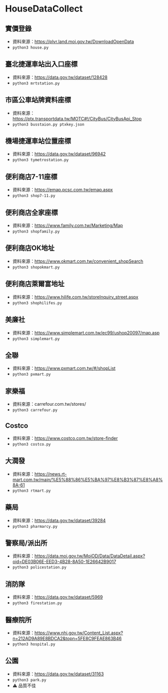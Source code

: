 # HouseDataCollect

## 實價登錄
- 資料來源：https://plvr.land.moi.gov.tw/DownloadOpenData
- `python3 house.py`


## 臺北捷運車站出入口座標
- 資料來源：https://data.gov.tw/dataset/128428
- `python3 mrtstation.py`


## 市區公車站牌資料座標
- 資料來源：https://ptx.transportdata.tw/MOTC#!/CityBus/CityBusApi_Stop
- `python3 busstaion.py ptxkey.json`



## 機場捷運車站位置座標
- 資料來源：https://data.gov.tw/dataset/96942
- `python3 tymetrostation.py`

## 便利商店7-11座標
- 資料來源：https://emap.pcsc.com.tw/emap.aspx
- `python3 shop7-11.py`

## 便利商店全家座標
- 資料來源：https://www.family.com.tw/Marketing/Map
- `python3 shopfamily.py`

## 便利商店OK地址
- 資料來源：https://www.okmart.com.tw/convenient_shopSearch
- `python3 shopokmart.py`

## 便利商店萊爾富地址
- 資料來源：https://www.hilife.com.tw/storeInquiry_street.aspx
- `python3 shophilifes.py`

## 美廉社
- 資料來源：https://www.simplemart.com.tw/ec99/ushop20097/map.asp
- `python3 simplemart.py`

## 全聯
- 資料來源：https://www.pxmart.com.tw/#/shopList
- `python3 pxmart.py`

## 家樂福
- 資料來源：carrefour.com.tw/stores/
- `python3 carrefour.py`

## Costco
- 資料來源：https://www.costco.com.tw/store-finder
- `python3 costco.py`


## 大潤發
- 資料來源：https://news.rt-mart.com.tw/main/%E5%88%86%E5%BA%97%E8%B3%87%E8%A8%8A-61
- `python3 rtmart.py`

## 藥局
- 資料來源：https://data.gov.tw/dataset/39284
- `python3 pharmarcy.py`


## 警察局/派出所
- 資料來源：https://data.moi.gov.tw/MoiOD/Data/DataDetail.aspx?oid=DE03B06E-EED3-4B28-8A50-1E26642B9017
- `python3 policestation.py`


## 消防隊
- 資料來源：https://data.gov.tw/dataset/5969
- `python3 firestation.py`

## 醫療院所
- 資料來源：https://www.nhi.gov.tw/Content_List.aspx?n=212AD9A89E8BDCA2&topn=5FE8C9FEAE863B46
- `python3 hospital.py`

## 公園
- 資料來源：https://data.gov.tw/dataset/31163
- `python3 park.py`
- :warning: 品質不佳